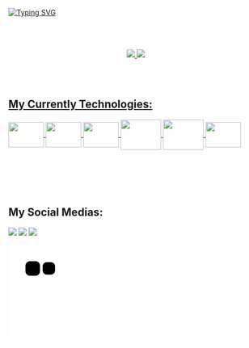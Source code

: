 [![Typing SVG](https://readme-typing-svg.herokuapp.com?font=Poppins&size=35&pause=1000&color=D20000&background=FF000000&center=true&vCenter=true&width=1000&lines=Hello%2C+my+name+is+Leonardo+Chaves;I+from+Brazil;and+I+study+system+development;Be+welcome++%3DD)](https://git.io/typing-svg)
<br><br/>
<br><br/>
<div align="center">  
  <a href="https://github.com/LeoAzzE">
  <img height="180em" src="https://github-readme-stats.vercel.app/api?username=LeoAzzE&show_icons=true&theme=chartreuse-dark&include_all_commits=true&count_private=true"/>
  <img height="180em" src="https://github-readme-stats.vercel.app/api/top-langs/?username=LeoAzzE&layout=compact&langs_count=7&theme=chartreuse-dark"/>
</div>
  
<br><br/>
## My Currently Technologies:
<div style = "display: inline_block">
    <img align="center" width="70" height="50" src="https://cdn.jsdelivr.net/gh/devicons/devicon/icons/html5/html5-original.svg" />
    <img align="center" width="70" height="50" src="https://cdn.jsdelivr.net/gh/devicons/devicon/icons/css3/css3-original.svg" />
    <img align="center" width="70" height="50" src="https://cdn.jsdelivr.net/gh/devicons/devicon/icons/javascript/javascript-original.svg" />
    <img align="center" width="80" height="60" src="https://cdn.jsdelivr.net/gh/devicons/devicon/icons/java/java-original-wordmark.svg" />
    <img align="center" width="80" height="60" src="https://cdn.jsdelivr.net/gh/devicons/devicon/icons/python/python-original.svg" />
    <img align="center" width="70" height="50"  src="https://cdn.jsdelivr.net/gh/devicons/devicon/icons/git/git-original.svg" />    
<div/>
<br><br/>
<div>
  <a href="https://leoazze.github.io/portfolio/" target="_blank"></a>
<div/>
  
<br><br/>
## My Social Medias:
 <a href="https://www.linkedin.com/in/leo-chaves-8a471122a/" target="_blank"><img src="https://img.shields.io/badge/-LinkedIn-%230077B5?style=for-the-badge&logo=linkedin&logoColor=white" target="_blank"></a>
 <a href="https://www.instagram.com/leocb_1/" target="_blank"><img src="https://img.shields.io/badge/-Instagram-%23E4405F?style=for-the-badge&logo=instagram&logoColor=white" target="_blank"></a>
 <a href="https://www.facebook.com/leozin.azevedo/" target="_blank"><img src="https://img.shields.io/badge/Facebook-1877F2?style=for-the-badge&logo=facebook&logoColor=white" target="_blank"></a>
  
![Snake animation](https://github.com/LeoAzzE/LeoAzzE/blob/output/github-contribution-grid-snake.svg)
